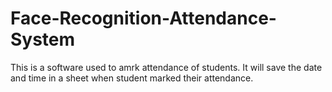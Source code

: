# Face-Recognition-Attendance-System
This is a software used to amrk attendance of students. It will save the date and time in a sheet when student marked their attendance.
